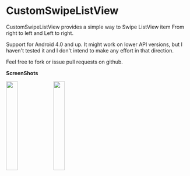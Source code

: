 # CustomSwipeListView

CustomSwipeListView provides a simple way to Swipe ListView item From right to left and Left to right.

Support for Android 4.0 and up. It might work on lower API versions, but I haven't tested it and I don't intend to make any effort in that direction.

Feel free to fork or issue pull requests on github.


**ScreenShots**


<img src="https://cloud.githubusercontent.com/assets/578901/9933150/e0a05c48-5d59-11e5-8c25-1b8332f15f78.png" width="25%" />

<img src="https://cloud.githubusercontent.com/assets/578901/9933149/e09f9dd0-5d59-11e5-963d-6c7d8f42d3e2.png" width="25%" />


